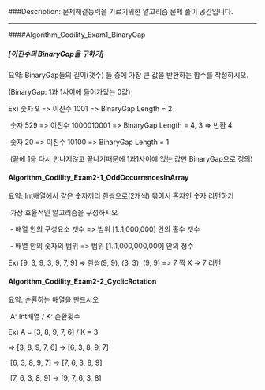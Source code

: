 ###Description: 문제해결능력을 기르기위한 알고리즘 문제 풀이 공간입니다.

***



####Algorithm_Codility_Exam1_BinaryGap

##### **[이진수의 BinaryGap을 구하기]**

요약:  BinaryGap들의 길이(갯수) 들 중에 가장 큰 값을 반환하는 함수를 작성하시오.

(BinaryGap: 1과 1사이에 들어가있는 0값)

Ex) 숫자 9 => 이진수 1001 => BinaryGap Length = 2

​     숫자 529 => 이진수 1000010001 => BinaryGap Length = 4, 3 => 반환 4

​     숫자 20 => 이진수 10100 => BinaryGap Length = 1

​     (끝에 1을 다시 만나지않고 끝나기때문에 1과1사이에 있는 값만 BinaryGap으로 정의)

#### Algorithm_Codility_Exam2-1_OddOccurrencesInArray

요약: Int배열에서 같은 숫자끼리 한쌍으로(2개씩) 묶어서 혼자인 숫자 리턴하기

​      가장 효율적인 알고리즘을 구성하시오

​      \- 배열 안의 구성요소 갯수 => 범위 [1..1,000,000] 안의 홀수 갯수

​      \- 배열 안의 숫자의 범위 => 범위 [1..1,000,000,000] 안의 정수

 Ex) [9, 3, 9, 3, 9, 7, 9]  => 한쌍(9, 9), (3, 3), (9, 9)  => 7 짝 X => 7 리턴

#### Algorithm_Codility_Exam2-2_CyclicRotation

요약: 순환하는 배열을 만드시오

​         A: Int배열 / K: 순환횟수

 Ex) A = [3, 8, 9, 7, 6] / K = 3

 => [3, 8, 9, 7, 6] -> [6, 3, 8, 9, 7]

​    [6, 3, 8, 9, 7] -> [7, 6, 3, 8, 9]

​    [7, 6, 3, 8, 9] -> [9, 7, 6, 3, 8]
